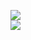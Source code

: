 [![](https://img.shields.io/badge/Made%20With-Github%20Spray-lightgrey.svg?style=for-the-badge&logo=github)](https://github.com/Annihil/github-spray#6712)  
[![](https://i.imgur.com/2DrTn0Z.gif)](https://github.com/Annihil/github-spray)